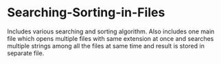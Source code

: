 # Searching-Sorting-in-Files
Includes various searching and sorting algorithm. Also includes one main file which opens multiple files with same extension at once and searches multiple strings among all the files at same time and result is stored in separate file.
